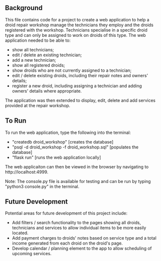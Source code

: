 ## Background

This file contains code for a project to create a web application to help a droid repair workshop manage the technicians they employ and the droids registered with the workshop. Technicians specialise in a specific droid type and can only be assigned to work on droids of this type. The web application needed to be able to:
* show all technicians;
* edit / delete an existing technician;
* add a new technician;
* show all registered droids;
* show droids who are not currently assigned to a technician;
* edit / delete existing droids, including their repair notes and owners' details;
* register a new droid, including assigning a technician and adding owners' details where appropriate.

The application was then extended to display, edit, delete and add services provided at the repair workshop.


## To Run

To run the web application, type the following into the terminal:
* "createdb droid_workshop" [creates the database]
* "psql -d droid_workshop -f droid_workshop.sql" [populates the database]
* "flask run" [runs the web application locally]

The web applicaiton can then be viewed in the browser by navigating to http://localhost:4999.

Note: The console.py file is available for testing and can be run by typing "python3 console.py" in the terminal.


## Future Development

Potential areas for future development of this project include:
* Add filters / search functionality to the pages showing all droids, technicians and services to allow individual items to be more easily located.
* Add payment charges to droids' notes based on service type and a total income generated from each droid on the droid's page.
* Develop calendar / planning element to the app to allow scheduling of upcoming services.

